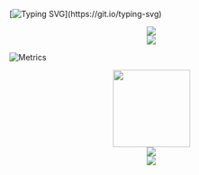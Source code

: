 

<!--
**kyostarsunson/kyostarsunson** is a ✨ _special_ ✨ repository because its `README.md` (this file) appears on your GitHub profile.


Here are some ideas to get you started:

- 🔭 I’m currently working on ...
- 🌱 I’m currently learning ...
- 👯 I’m looking to collaborate on ...
- 🤔 I’m looking for help with ...
- 💬 Ask me about ...
- 📫 How to reach me: ...
- 😄 Pronouns: ...
- ⚡ Fun fact: ...
-->

 
[![Typing SVG](https://readme-typing-svg.herokuapp.com?font=Fira+Code&pause=1000&color=0AD42A&random=false&width=444&lines=###+Hi+there+Welcome+to+Song+(Songlie)+Xu's+Github.)](https://git.io/typing-svg)

<div align="center">
    <img  src="https://github-readme-streak-stats.herokuapp.com/?user=Achuan-2" />
</div>

<div align="center">
    <img src="https://activity-graph.herokuapp.com/graph?username=Achuan-2&theme=minimal" />
</div>

![Metrics](https://metrics.lecoq.io/https://github.com/kyostarsunson?template=classic&isocalendar=1&base=header%2C%20activity%2C%20community%2C%20repositories%2C%20metadata&base.indepth=false&base.hireable=false&base.skip=false&isocalendar=false&isocalendar.duration=full-year&config.timezone=America%2FEdmonton)


<div align="center"> <img height="137px" src="https://github-readme-stats.vercel.app/api?username=sun0225SUN&hide_title=true&hide_border=true&show_icons=trueline_height=21&text_color=000&icon_color=000&bg_color=0,ea6161,ffc64d,fffc4d,52fa5a&theme=graywhite" /> </div>
<div align="center"> <img src="https://github-readme-stats.vercel.app/api/top-langs/?username=sun0225SUN&hide_title=true&hide_border=true&layout=compact&langs_count=6&text_color=000&icon_color=fff&bg_color=0,52fa5a,4dfcff,c64dff&theme=graywhite" /> </div>

<div align="center"> <img src="https://activity-graph.herokuapp.com/graph?username=sun0225SUN&theme=xcode" /> </div>

